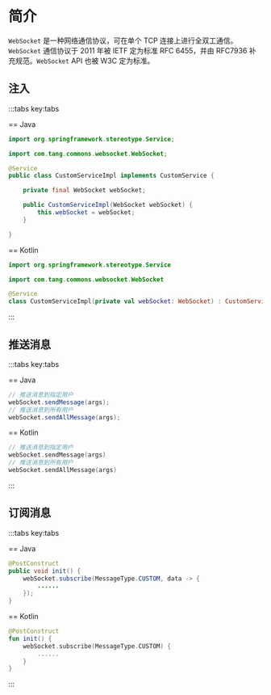 # 简介

`WebSocket` 是一种网络通信协议，可在单个 TCP 连接上进行全双工通信。`WebSocket` 通信协议于 2011 年被 IETF 定为标准 RFC 6455，并由 RFC7936 补充规范。`WebSocket` API 也被 W3C 定为标准。

## 注入

:::tabs key:tabs

== Java

```java
import org.springframework.stereotype.Service;

import com.tang.commons.websocket.WebSocket;

@Service
public class CustomServiceImpl implements CustomService {

    private final WebSocket webSocket;

    public CustomServiceImpl(WebSocket webSocket) {
        this.webSocket = webSocket;
    }

}
```

== Kotlin

```kotlin
import org.springframework.stereotype.Service

import com.tang.commons.websocket.WebSocket

@Service
class CustomServiceImpl(private val webSocket: WebSocket) : CustomService
```

:::

## 推送消息

:::tabs key:tabs

== Java

```java
// 推送消息到指定用户
webSocket.sendMessage(args);
// 推送消息到所有用户
webSocket.sendAllMessage(args);
```

== Kotlin

```kotlin
// 推送消息到指定用户
webSocket.sendMessage(args)
// 推送消息到所有用户
webSocket.sendAllMessage(args)
```

:::

## 订阅消息

:::tabs key:tabs

== Java

```java
@PostConstruct
public void init() {
    webSocket.subscribe(MessageType.CUSTOM, data -> {
        ......
    });
}
```

== Kotlin

```kotlin
@PostConstruct
fun init() {
    webSocket.subscribe(MessageType.CUSTOM) {
        ......
    }
}
```

:::
